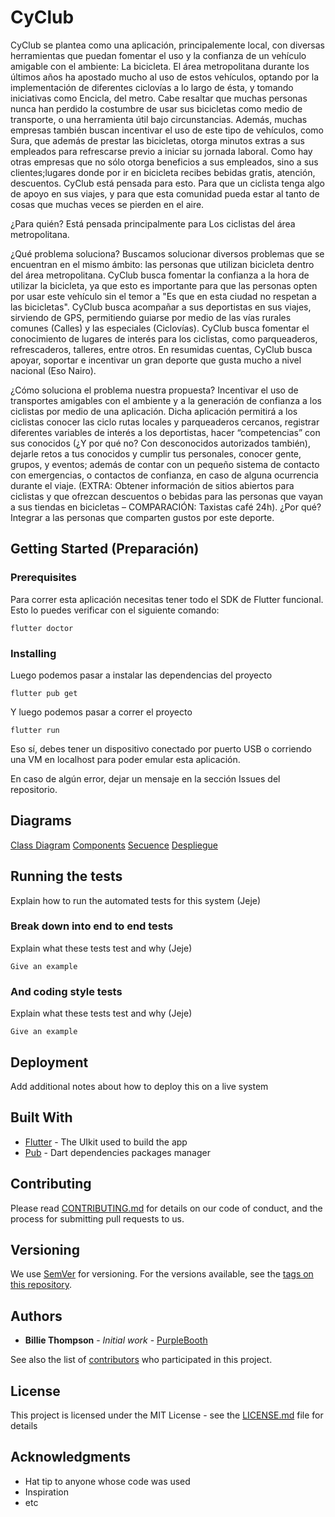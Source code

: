 # CyClub
CyClub se plantea como una aplicación, principalemente local, con diversas herramientas que puedan fomentar el uso y la confianza de un vehículo amigable con el ambiente: La bicicleta.
El área metropolitana durante los últimos años ha apostado mucho al uso de estos vehículos, optando por la implementación de diferentes ciclovías a lo largo de ésta, y tomando iniciativas como Encicla, del metro. Cabe resaltar que muchas personas nunca han perdido la costumbre de usar sus bicicletas como medio de transporte, o una herramienta útil bajo circunstancias.
Además, muchas empresas también buscan incentivar el uso de este tipo de vehículos, como Sura, que además de prestar las bicicletas, otorga minutos extras a sus empleados para refrescarse previo a iniciar su jornada laboral. Como hay otras empresas que no sólo otorga beneficios a sus empleados, sino a sus clientes;lugares donde por ir en bicicleta recibes bebidas gratis, atención, descuentos.
CyClub está pensada para esto. Para que un ciclista tenga algo de apoyo en sus viajes, y para que esta comunidad pueda estar al tanto de cosas que muchas veces se pierden en el aire.

¿Para quién?
Está pensada principalmente para Los ciclistas del área metropolitana. 

¿Qué problema soluciona?
Buscamos solucionar diversos problemas que se encuentran en el mismo ámbito: las personas que utilizan bicicleta dentro del área metropolitana.
CyClub busca fomentar la confianza a la hora de utilizar la bicicleta, ya que esto es importante para que las personas opten por usar este vehículo sin el temor a "Es que en esta ciudad no respetan a las bicicletas".
CyClub busca acompañar a sus deportistas en sus viajes, sirviendo de GPS, permitiendo guiarse por medio de las vías rurales comunes (Calles) y las especiales (Ciclovías).
CyClub busca fomentar el conocimiento de lugares de interés para los ciclistas, como parqueaderos, refrescaderos, talleres, entre otros.
En resumidas cuentas, CyClub busca apoyar, soportar e incentivar un gran deporte que gusta mucho a nivel nacional (Eso Nairo).

¿Cómo soluciona el problema nuestra propuesta? 
Incentivar el uso de transportes amigables con el ambiente y a la generación de confianza a los ciclistas por medio de una aplicación. Dicha aplicación permitirá a los ciclistas conocer las ciclo rutas locales y parqueaderos cercanos, registrar diferentes variables de interés a los deportistas, hacer “competencias” con sus conocidos (¿Y por qué no? Con desconocidos autorizados también), dejarle retos a tus conocidos y cumplir tus personales, conocer gente, grupos, y eventos; además de contar con un pequeño sistema de contacto con emergencias, o contactos de confianza, en caso de alguna ocurrencia durante el viaje. (EXTRA: Obtener información de sitios abiertos para ciclistas y que ofrezcan descuentos o bebidas para las personas que vayan a sus tiendas en bicicletas – COMPARACIÓN: Taxistas café 24h). ¿Por qué? Integrar a las personas que comparten gustos por este deporte.

## Getting Started (Preparación)

### Prerequisites

Para correr esta aplicación necesitas tener todo el SDK de Flutter funcional. Esto lo puedes verificar con el siguiente comando:

```
flutter doctor
```


### Installing
Luego podemos pasar a instalar las dependencias del proyecto

```
flutter pub get
```

Y luego podemos pasar a correr el proyecto

```
flutter run
```

Eso sí, debes tener un dispositivo conectado por puerto USB o corriendo una VM en localhost para poder emular esta aplicación.

En caso de algún error, dejar un mensaje en la sección Issues del repositorio.

## Diagrams
[Class Diagram](https://drive.google.com/file/d/1V-2JHhpjgNLakkdCqNkOzr5TpO4Az-Fq/view?usp=sharing)
[Components](https://drive.google.com/file/d/1GhUvz4JUSHw2SoXpA5nOu_xtsEtbLzqG/view?usp=sharing)
[Secuence](https://drive.google.com/file/d/1BJlk9t-don4Bg2ClXbUwe0X79M31J9j1/view?usp=sharing)
[Despliegue](https://drive.google.com/file/d/1mUy7kYZQQ0xejg2HLeQ4RZ9ABuX_3If1/view?usp=sharing)

## Running the tests

Explain how to run the automated tests for this system (Jeje)

### Break down into end to end tests

Explain what these tests test and why (Jeje)

```
Give an example
```

### And coding style tests

Explain what these tests test and why (Jeje)

```
Give an example
```

## Deployment

Add additional notes about how to deploy this on a live system

## Built With

* [Flutter](https://flutter.dev/) - The UIkit used to build the app
* [Pub](https://pub.dev/) - Dart dependencies packages manager

## Contributing

Please read [CONTRIBUTING.md](https://gist.github.com/PurpleBooth/b24679402957c63ec426) for details on our code of conduct, and the process for submitting pull requests to us.

## Versioning

We use [SemVer](http://semver.org/) for versioning. For the versions available, see the [tags on this repository](https://github.com/your/project/tags). 

## Authors

* **Billie Thompson** - *Initial work* - [PurpleBooth](https://github.com/PurpleBooth)

See also the list of [contributors](https://github.com/your/project/contributors) who participated in this project.

## License

This project is licensed under the MIT License - see the [LICENSE.md](LICENSE.md) file for details

## Acknowledgments

* Hat tip to anyone whose code was used
* Inspiration
* etc
